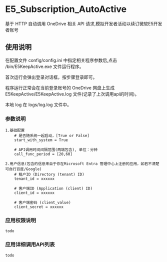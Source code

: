 # E5_Subscription_AutoActive

基于 HTTP 自动调用 OneDrive 相关 API 请求,模拟开发者活动以续订微软E5开发者账号

## 使用说明

在配置文件 config/config.ini 中指定相关程序参数后,点击 /bin/E5KeepActive.exe 文件运行程序。

首次运行会弹出登录对话框，按步骤登录即可。

程序运行正常会在当前登录账号的 OneDrive 网盘上生成 E5KeepActive/E5KeepActive.log 文件(记录了上次调用api的时间)。

本地 log 在 logs/log.log 文件中。

### 参数说明

    1.基础配置
        # 是否随系统一起启动，[True or False]
        start_with_system = True

        # API调用时间间隔范围(两端包含), 单位：分钟
        call_func_period = [20,60]

    2.用户信息(包含的信息来自于你在Microsoft Entra 管理中心上注册的应用，如若不清楚可自行百度/Google)
        # 租户ID (Directory (tenant) ID)  
        tenant_id = xxxxxx

        # 客户端ID (Application (client) ID)
        client_id = xxxxxx

        # 客户端密码 (client_value)
        client_secret = xxxxxx

### 应用权限说明

    todo

### 应用详细调用API列表

    todo
